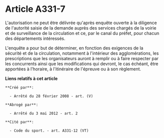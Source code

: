 # Article A331-7

L'autorisation ne peut être délivrée qu'après enquête ouverte à la diligence de l'autorité saisie de la demande auprès des
services chargés de la voirie et de surveillance de la circulation et ce, par le canal du préfet, pour chacun des
départements intéressés.

L'enquête a pour but de déterminer, en fonction des exigences de la sécurité et de la circulation, notamment à l'intérieur
des agglomérations, les prescriptions que les organisateurs auront à remplir ou à faire respecter par les concurrents ainsi
que les modifications qui devront, le cas échéant, être apportées à l'horaire, à l'itinéraire de l'épreuve ou à son
règlement.

**Liens relatifs à cet article**

	**Créé par**:

	  - Arrêté du 28 février 2008 - art. (V)

	**Abrogé par**:

	  - Arrêté du 3 mai 2012 - art. 2

	**Cité par**:

	  - Code du sport. - art. A331-12 (VT)

